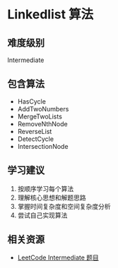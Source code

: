 # Linkedlist 算法

## 难度级别
Intermediate

## 包含算法
- HasCycle
- AddTwoNumbers
- MergeTwoLists
- RemoveNthNode
- ReverseList
- DetectCycle
- IntersectionNode

## 学习建议
1. 按顺序学习每个算法
2. 理解核心思想和解题思路
3. 掌握时间复杂度和空间复杂度分析
4. 尝试自己实现算法

## 相关资源
- [LeetCode Intermediate 题目](https://leetcode.com/problemset/all/?difficulty=INTERMEDIATE)
